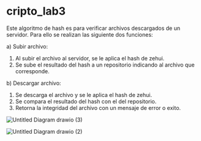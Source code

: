 # cripto_lab3

Este algoritmo de hash es para verificar archivos descargados de un servidor. Para ello se realizan las siguiente dos funciones:

a) Subir archivo:

1) Al subir el archivo al servidor, se le aplica el hash de zehui.
2) Se sube el resultado del hash a un repositorio indicando al archivo que corresponde.

b) Descargar archivo:

1) Se descarga el archivo y se le aplica el hash de zehui.
2) Se compara el resultado del hash con el del repositorio.
3) Retorna la integridad del archivo con un mensaje de error o exito.


![Untitled Diagram drawio (3)](https://user-images.githubusercontent.com/80857812/173143275-b80d7a41-4967-4b8c-9c26-0ad786766257.png)



![Untitled Diagram drawio (2)](https://user-images.githubusercontent.com/80857812/173143318-7a7d7be4-7d96-4f52-8662-1152d7b6b077.png)
